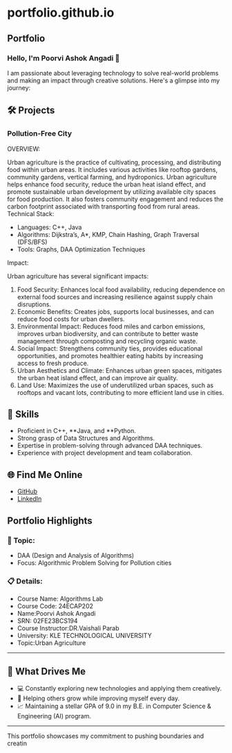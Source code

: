 # portfolio.github.io
## Portfolio

### Hello, I'm Poorvi Ashok Angadi 👋

I am passionate about leveraging technology to solve real-world problems and making an impact through creative solutions. 
Here's a glimpse into my journey:  


## 🛠 Projects

### Pollution-Free City  

OVERVIEW:  

Urban agriculture is the practice of cultivating, processing, and distributing food within urban areas. It includes various activities like rooftop gardens, community gardens, vertical farming, and hydroponics. Urban agriculture helps enhance food security, reduce the urban heat island effect, and promote sustainable urban development by utilizing available city spaces for food production. It also fosters community engagement and reduces the carbon footprint associated with transporting food from rural areas.
Technical Stack:  

- Languages: C++, Java  
- Algorithms: Dijkstra’s, A*, KMP, Chain Hashing, Graph Traversal (DFS/BFS)
- Tools: Graphs, DAA Optimization Techniques  

Impact:  

Urban agriculture has several significant impacts:

1. Food Security: Enhances local food availability, reducing dependence on external food sources and increasing resilience against supply chain disruptions.
2. Economic Benefits: Creates jobs, supports local businesses, and can reduce food costs for urban dwellers.
3. Environmental Impact: Reduces food miles and carbon emissions, improves urban biodiversity, and can contribute to better waste management through composting and recycling organic waste.
4. Social Impact: Strengthens community ties, provides educational opportunities, and promotes healthier eating habits by increasing access to fresh produce.
5. Urban Aesthetics and Climate: Enhances urban green spaces, mitigates the urban heat island effect, and can improve air quality.
6. Land Use: Maximizes the use of underutilized urban spaces, such as rooftops and vacant lots, contributing to more efficient land use in cities.
## 🚀 Skills  

- Proficient in C++, **Java, and **Python.  
- Strong grasp of Data Structures and Algorithms.  
- Expertise in problem-solving through advanced DAA techniques.  
- Experience with project development and team collaboration.  


## 🌐 Find Me Online

- [GitHub](https://github.com/aaditri07/portfolio.github.io)
- [LinkedIn](https://www.linkedin.com/in/poorvi-angadi-618b52343?utm_source=share&utm_campaign=share_via&utm_content=profile&utm_medium=android_app)

## Portfolio Highlights

### 🎯 Topic: 

- DAA (Design and Analysis of Algorithms)  
- Focus: Algorithmic Problem Solving for Pollution cities  

### 📋 Details:

- Course Name: Algorithms Lab 
- Course Code: 24ECAP202  
- Name:Poorvi Ashok Angadi
- SRN: 02FE23BCS194  
- Course Instructor:DR.Vaishali Parab
- University: KLE TECHNOLOGICAL UNIVERSITY
- Topic:Urban Agriculture

---

## 🎨 What Drives Me  
- 💻 Constantly exploring new technologies and applying them creatively.  
- 🤝 Helping others grow while improving myself every day.  
- 📈 Maintaining a stellar GPA of 9.0 in my B.E. in Computer Science & Engineering (AI) program.  

---

This portfolio showcases my commitment to pushing boundaries and creatin
